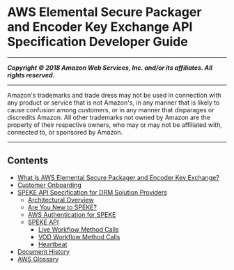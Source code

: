 # AWS Elemental Secure Packager and Encoder Key Exchange API Specification Developer Guide

-----
*****Copyright &copy; 2018 Amazon Web Services, Inc. and/or its affiliates. All rights reserved.*****

-----
Amazon's trademarks and trade dress may not be used in 
     connection with any product or service that is not Amazon's, 
     in any manner that is likely to cause confusion among customers, 
     or in any manner that disparages or discredits Amazon. All other 
     trademarks not owned by Amazon are the property of their respective
     owners, who may or may not be affiliated with, connected to, or 
     sponsored by Amazon.

-----
## Contents
+ [What Is AWS Elemental Secure Packager and Encoder Key Exchange?](what-is-speke.md)
+ [Customer Onboarding](customer-onboarding.md)
+ [SPEKE API Specification for DRM Solution Providers](speke-api-specification.md)
   + [Architectural Overview](architectural-overview.md)
   + [Are You New to SPEKE?](are-you-new-to-speke.md)
   + [AWS Authentication for SPEKE](aws-authentication.md)
   + [SPEKE API](the-speke-api.md)
      + [Live Workflow Method Calls](live-workflow-methods.md)
      + [VOD Workflow Method Calls](vod-workflow-methods.md)
      + [Heartbeat](heartbeat.md)
+ [Document History](doc-history.md)
+ [AWS Glossary](glossary.md)